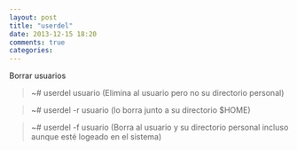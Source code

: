 ```yaml
---
layout: post
title: "userdel"
date: 2013-12-15 18:20
comments: true
categories: 
---
```

Borrar usuarios

>~# userdel usuario (Elimina al usuario pero no su directorio personal)

>~# userdel -r usuario (lo borra junto a su directorio $HOME)

>~# userdel -f usuario (Borra al usuario y su directorio personal incluso aunque esté logeado en el sistema)

